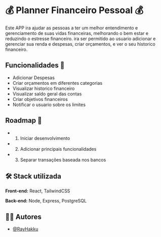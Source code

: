 # :moneybag: Planner Financeiro Pessoal :moneybag:

Este APP ira ajudar as pessoas a ter um melhor entendimento e gerenciamento de suas vidas financeiras, melhorando o bem estar e reduzindo o estresse financeiro.
ira ser permitido ao usuario adicionar e gerenciar sua renda e despesas, criar orçamentos, e ver o seu historico financeiro.

## Funcionalidades :pushpin:

- Adicionar Despesas
- Criar orçamentos em diferentes categorias
- Visualizar historico financeiro
- Visualizar saldo geral das contas
- Criar objetivos financeiros
- Notificar o usuario sobre os limites

## Roadmap :pushpin:

- 1. Iniciar desenvolvimento

- 2. Adicionar principais funcionalidades

- 3. Separar transações baseada nos bancos

## :hammer_and_wrench: Stack utilizada

**Front-end:** React, TailwindCSS

**Back-end:** Node, Express, PostgreSQL

## :man_technologist: Autores

- [@RayHakku](https://github.com/RayHakku)
